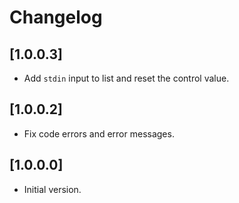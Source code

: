 # Changelog

## [1.0.0.3]
- Add `stdin` input to list and reset the control value. 

## [1.0.0.2]

- Fix code errors and error messages.

## [1.0.0.0]

- Initial version.